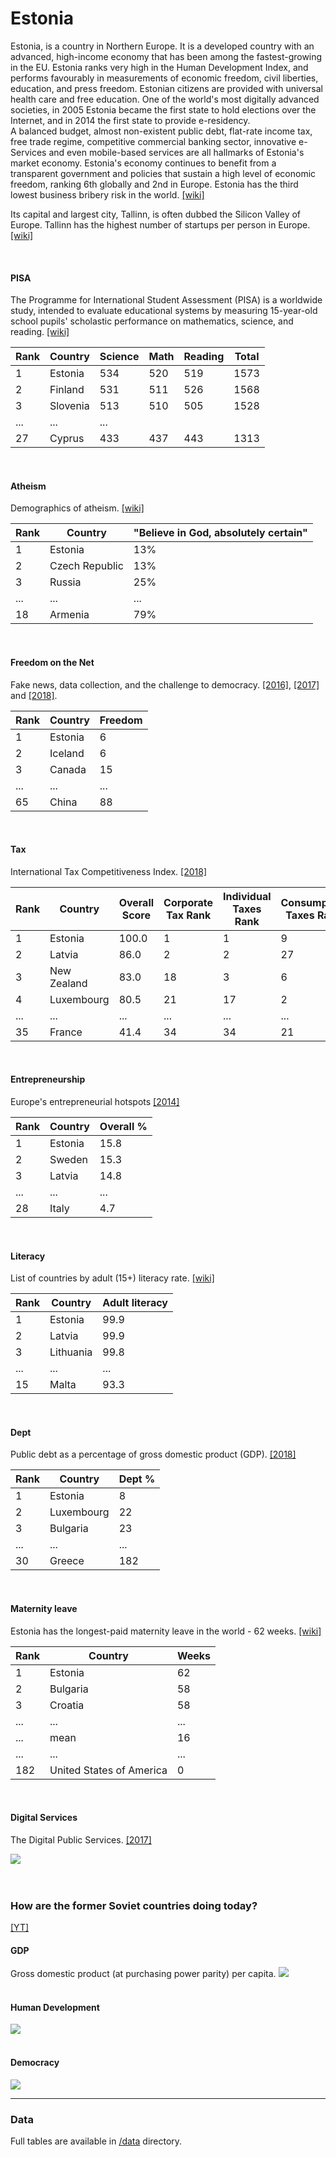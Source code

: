 # Estonia

Estonia, is a country in Northern Europe. It is a developed country with an advanced, high-income economy that has been among the fastest-growing in the EU. Estonia ranks very high in the Human Development Index, and performs favourably in measurements of economic freedom, civil liberties, education, and press freedom. Estonian citizens are provided with universal health care and free education. One of the world's most digitally advanced societies, in 2005 Estonia became the first state to hold elections over the Internet, and in 2014 the first state to provide e-residency.  
A balanced budget, almost non-existent public debt, flat-rate income tax, free trade regime, competitive commercial banking sector, innovative e-Services and even mobile-based services are all hallmarks of Estonia's market economy.
Estonia's economy continues to benefit from a transparent government and policies that sustain a high level of economic freedom, ranking 6th globally and 2nd in Europe. Estonia has the third lowest business bribery risk in the world. [[wiki]](https://en.wikipedia.org/wiki/Estonia)  

Its capital and largest city, Tallinn, is often dubbed the Silicon Valley of Europe. Tallinn has the highest number of startups per person in Europe. [[wiki]](https://en.wikipedia.org/wiki/Tallinn)

<br>

#### PISA

The Programme for International Student Assessment (PISA) is a worldwide study, intended to evaluate educational systems by measuring 15-year-old school pupils' scholastic performance on mathematics, science, and reading.  [[wiki]](https://en.wikipedia.org/wiki/Programme_for_International_Student_Assessment)

Rank|Country|Science|Math|Reading|Total
---|---|---|---|---|---
1|Estonia|534|520|519|1573
2|Finland|531|511|526|1568
3|Slovenia|513|510|505|1528
...|...|...
27|Cyprus|433|437|443|1313
<br>

#### Atheism

Demographics of atheism. [[wiki]](https://en.wikipedia.org/wiki/Demographics_of_atheism)

Rank|Country|"Believe in God, absolutely certain"
---|---|---
1|Estonia|13%
2|Czech Republic|13%
3|Russia|25%
...|...|...
18|Armenia|79%
<br>

#### Freedom on the Net

Fake news, data collection, and the challenge to democracy. [[2016]](https://freedomhouse.org/report/freedom-net/freedom-net-2016), [[2017]](https://freedomhouse.org/report/table-country-scores-fotn-2017) and [[2018]](https://freedomhouse.org/report/freedom-net/freedom-net-2018).

Rank|Country|Freedom
---|---|---
1|Estonia|6
2|Iceland|6
3|Canada|15
...|...|...
65|China|88
<br>

#### Tax

International Tax Competitiveness Index. [[2018]](https://taxfoundation.org/publications/international-tax-competitiveness-index/)   

Rank|Country|Overall Score|Corporate Tax Rank|Individual Taxes Rank|Consumption Taxes Rank|Property Taxes Rank|International Tax Rules Rank
---|---|---|---|---|---|---|---
1|Estonia|100.0|1|1|9|1|6
2|Latvia|86.0|2|2|27|6|5
3|New Zealand|83.0|18|3|6|3|15
4|Luxembourg|80.5|21|17|2|18|1
...|...|...|...|...|...|...|...
35|France|41.4|34|34|21|35|24
<br>

#### Entrepreneurship

Europe's entrepreneurial hotspots [[2014]](http://www3.weforum.org/docs/WEF_Entrepreneurship_in_Europe.pdf)

Rank|Country|Overall %
---|---|---
1|Estonia|15.8
2|Sweden|15.3
3|Latvia|14.8
...|...|...
28|Italy|4.7
<br>

#### Literacy

List of countries by adult (15+) literacy rate. [[wiki]](https://en.wikipedia.org/wiki/List_of_countries_by_literacy_rate)

Rank|Country|Adult literacy
---|---|---
1|Estonia|99.9
2|Latvia|99.9
3|Lithuania|99.8
...|...|...
15|Malta|93.3
<br>

#### Dept

Public debt as a percentage of gross domestic product (GDP). [[2018]](https://www.statista.com/statistics/269684/national-debt-in-eu-countries-in-relation-to-gross-domestic-product-gdp/)

Rank|Country|Dept %
---|---|---
1|Estonia|8
2|Luxembourg|22
3|Bulgaria|23
...|...|...
30|Greece|182
<br>

#### Maternity leave

Estonia has the longest-paid maternity leave in the world - 62 weeks. [[wiki]](https://en.wikipedia.org/wiki/Parental_leave) 

Rank|Country|Weeks
---|---|---
1|Estonia|62
2|Bulgaria|58
3|Croatia|58
...|...|...
...|mean|16
...|...|...
182|United States of America|0
<br>

#### Digital Services

The Digital Public Services. [[2017]](http://ec.europa.eu/newsroom/document.cfm?doc_id=44393)

![](images/digital.png)  
<br> <br>

### How are the former Soviet countries doing today?

[[YT]](http://www.youtube.com/watch?v=ysNauzn_GUA)


#### GDP
Gross domestic product (at purchasing power parity) per capita.
![](images/GDP.png)  
<br>

#### Human Development
![](images/human.png)  
<br>

#### Democracy
![](images/democracy.png)

---

### Data
Full tables are available in [/data](https://github.com/korjusk/Estonia/tree/master/data) directory.


<!--- Comments and notes
No results at googles first page:
growth of life expectancy by countries
-->
